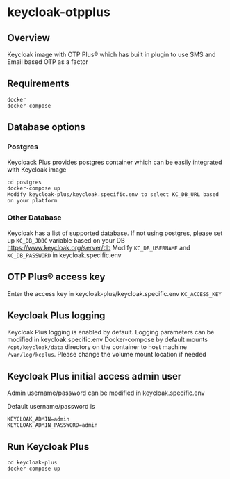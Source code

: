 # keycloak-otpplus

## Overview
Keycloak image with OTP Plus® which has built in plugin to use SMS and Email based OTP as a factor

## Requirements
```
docker
docker-compose
```

## Database options

### Postgres
Keycloack Plus provides postgres container which can be easily integrated with Keycloak image
```
cd postgres
docker-compose up
Modify keycloak-plus/keycloak.specific.env to select KC_DB_URL based on your platform
```

### Other Database
Keycloak has a list of supported database. If not using postgres, please set up `KC_DB_JDBC` variable based on your DB
https://www.keycloak.org/server/db
Modify `KC_DB_USERNAME` and `KC_DB_PASSWORD` in keycloak.specific.env

## OTP Plus® access key
Enter the access key in keycloak-plus/keycloak.specific.env `KC_ACCESS_KEY`

## Keycloak Plus logging

Keycloak Plus logging is enabled by default. Logging parameters can be modified in keycloak.specific.env
Docker-compose by default mounts `/opt/keycloak/data` directory on the container to host machine `/var/log/kcplus`. Please change the volume mount location if needed 

## Keycloak Plus initial access admin user

Admin username/password can be modified in keycloak.specific.env

Default username/password is
```
KEYCLOAK_ADMIN=admin
KEYCLOAK_ADMIN_PASSWORD=admin
``` 

## Run Keycloak Plus
```
cd keycloak-plus
docker-compose up
```

